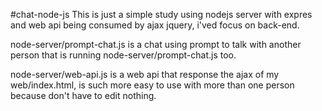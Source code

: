 #chat-node-js
This is just a simple study using nodejs server with expres and web api being consumed by ajax jquery, i'ved focus on back-end.

node-server/prompt-chat.js is a chat using prompt to talk with another person that is running node-server/prompt-chat.js too.

node-server/web-api.js is a web api that response the ajax of my web/index.html, is such more easy to use with more than one person because don't have to edit nothing.
